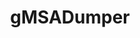 ---
layout: tag-list
type: tag
title: gMSADumper
slug: gMSADumper
category: HTB
sidebar: false
description: >
    
---
